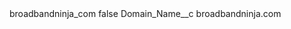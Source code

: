 <?xml version="1.0" encoding="UTF-8"?>
<CustomMetadata xmlns="http://soap.sforce.com/2006/04/metadata" xmlns:xsi="http://www.w3.org/2001/XMLSchema-instance" xmlns:xsd="http://www.w3.org/2001/XMLSchema">
    <label>broadbandninja_com</label>
    <protected>false</protected>
    <values>
        <field>Domain_Name__c</field>
        <value xsi:type="xsd:string">broadbandninja.com</value>
    </values>
</CustomMetadata>
